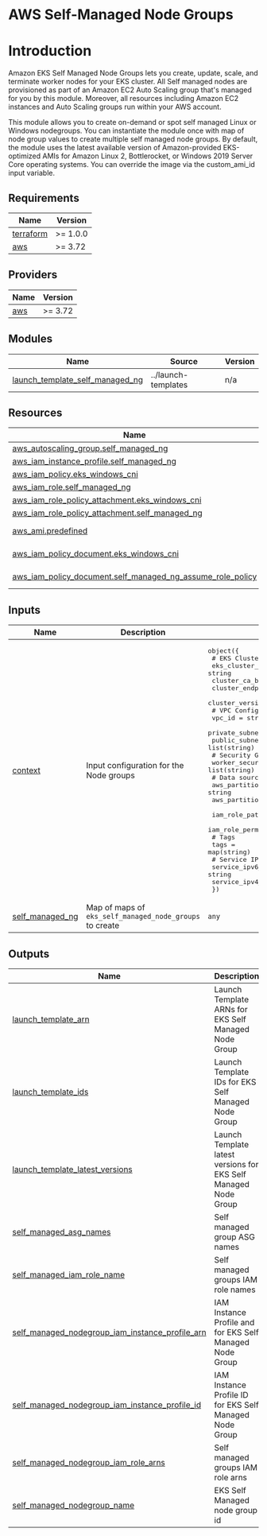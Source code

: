 # AWS Self-Managed Node Groups

# Introduction

Amazon EKS Self Managed Node Groups lets you create, update, scale, and terminate worker nodes for your EKS cluster. All Self managed nodes are provisioned as part of an Amazon EC2 Auto Scaling group that's managed for you by this module. Moreover, all resources including Amazon EC2 instances and Auto Scaling groups run within your AWS account.

This module allows you to create on-demand or spot self managed Linux or Windows nodegroups. You can instantiate the module once with map of node group values to create multiple self managed node groups. By default, the module uses the latest available version of Amazon-provided EKS-optimized AMIs for Amazon Linux 2, Bottlerocket, or Windows 2019 Server Core operating systems. You can override the image via the custom_ami_id input variable.

<!-- BEGINNING OF PRE-COMMIT-TERRAFORM DOCS HOOK -->
## Requirements

| Name | Version |
|------|---------|
| <a name="requirement_terraform"></a> [terraform](#requirement\_terraform) | >= 1.0.0 |
| <a name="requirement_aws"></a> [aws](#requirement\_aws) | >= 3.72 |

## Providers

| Name | Version |
|------|---------|
| <a name="provider_aws"></a> [aws](#provider\_aws) | >= 3.72 |

## Modules

| Name | Source | Version |
|------|--------|---------|
| <a name="module_launch_template_self_managed_ng"></a> [launch\_template\_self\_managed\_ng](#module\_launch\_template\_self\_managed\_ng) | ../launch-templates | n/a |

## Resources

| Name | Type |
|------|------|
| [aws_autoscaling_group.self_managed_ng](https://registry.terraform.io/providers/hashicorp/aws/latest/docs/resources/autoscaling_group) | resource |
| [aws_iam_instance_profile.self_managed_ng](https://registry.terraform.io/providers/hashicorp/aws/latest/docs/resources/iam_instance_profile) | resource |
| [aws_iam_policy.eks_windows_cni](https://registry.terraform.io/providers/hashicorp/aws/latest/docs/resources/iam_policy) | resource |
| [aws_iam_role.self_managed_ng](https://registry.terraform.io/providers/hashicorp/aws/latest/docs/resources/iam_role) | resource |
| [aws_iam_role_policy_attachment.eks_windows_cni](https://registry.terraform.io/providers/hashicorp/aws/latest/docs/resources/iam_role_policy_attachment) | resource |
| [aws_iam_role_policy_attachment.self_managed_ng](https://registry.terraform.io/providers/hashicorp/aws/latest/docs/resources/iam_role_policy_attachment) | resource |
| [aws_ami.predefined](https://registry.terraform.io/providers/hashicorp/aws/latest/docs/data-sources/ami) | data source |
| [aws_iam_policy_document.eks_windows_cni](https://registry.terraform.io/providers/hashicorp/aws/latest/docs/data-sources/iam_policy_document) | data source |
| [aws_iam_policy_document.self_managed_ng_assume_role_policy](https://registry.terraform.io/providers/hashicorp/aws/latest/docs/data-sources/iam_policy_document) | data source |

## Inputs

| Name | Description | Type | Default | Required |
|------|-------------|------|---------|:--------:|
| <a name="input_context"></a> [context](#input\_context) | Input configuration for the Node groups | <pre>object({<br>    # EKS Cluster Config<br>    eks_cluster_id    = string<br>    cluster_ca_base64 = string<br>    cluster_endpoint  = string<br>    cluster_version   = string<br>    # VPC Config<br>    vpc_id             = string<br>    private_subnet_ids = list(string)<br>    public_subnet_ids  = list(string)<br>    # Security Groups<br>    worker_security_group_ids = list(string)<br>    # Data sources<br>    aws_partition_dns_suffix = string<br>    aws_partition_id         = string<br><br>    iam_role_path                 = string<br>    iam_role_permissions_boundary = string<br>    # Tags<br>    tags = map(string)<br>    # Service IPV4/IPV6 CIDR<br>    service_ipv6_cidr = string<br>    service_ipv4_cidr = string<br>  })</pre> | n/a | yes |
| <a name="input_self_managed_ng"></a> [self\_managed\_ng](#input\_self\_managed\_ng) | Map of maps of `eks_self_managed_node_groups` to create | `any` | `{}` | no |

## Outputs

| Name | Description |
|------|-------------|
| <a name="output_launch_template_arn"></a> [launch\_template\_arn](#output\_launch\_template\_arn) | Launch Template ARNs for EKS Self Managed Node Group |
| <a name="output_launch_template_ids"></a> [launch\_template\_ids](#output\_launch\_template\_ids) | Launch Template IDs for EKS Self Managed Node Group |
| <a name="output_launch_template_latest_versions"></a> [launch\_template\_latest\_versions](#output\_launch\_template\_latest\_versions) | Launch Template latest versions for EKS Self Managed Node Group |
| <a name="output_self_managed_asg_names"></a> [self\_managed\_asg\_names](#output\_self\_managed\_asg\_names) | Self managed group ASG names |
| <a name="output_self_managed_iam_role_name"></a> [self\_managed\_iam\_role\_name](#output\_self\_managed\_iam\_role\_name) | Self managed groups IAM role names |
| <a name="output_self_managed_nodegroup_iam_instance_profile_arn"></a> [self\_managed\_nodegroup\_iam\_instance\_profile\_arn](#output\_self\_managed\_nodegroup\_iam\_instance\_profile\_arn) | IAM Instance Profile and for EKS Self Managed Node Group |
| <a name="output_self_managed_nodegroup_iam_instance_profile_id"></a> [self\_managed\_nodegroup\_iam\_instance\_profile\_id](#output\_self\_managed\_nodegroup\_iam\_instance\_profile\_id) | IAM Instance Profile ID for EKS Self Managed Node Group |
| <a name="output_self_managed_nodegroup_iam_role_arns"></a> [self\_managed\_nodegroup\_iam\_role\_arns](#output\_self\_managed\_nodegroup\_iam\_role\_arns) | Self managed groups IAM role arns |
| <a name="output_self_managed_nodegroup_name"></a> [self\_managed\_nodegroup\_name](#output\_self\_managed\_nodegroup\_name) | EKS Self Managed node group id |
<!-- END OF PRE-COMMIT-TERRAFORM DOCS HOOK -->
